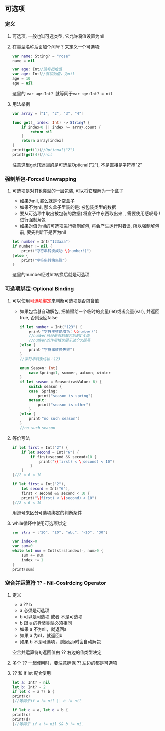 ## 可选项

### 定义

1. 可选项, 一般也叫可选类型, 它允许将值设置为nil

2. 在类型名称后面加个问号 ? 来定义一个可选项:

   ```swift
   var name: String? = "rose"
   name = nil
   ```

   ```swift
   var age: Int//没有初始值
   var age: Int?//有初始值，为nil
   age = 10
   age = nil
   ```

   这里的 `var age:Int? `就等同于`var age:Int? = nil`

3. 用法举例

   ```swift
   var array = ["1", "2", "3", "4"]
   
   func get(_ index: Int) -> String? {
       if index<0 || index >= array.count {
           return nil
       }
       return array[index]
   }
   print(get(1))//Optional("2")
   print(get(4))//nil
   ```

   注意这里get(1)返回的是可选型Optional("2"), 不是直接是字符串"2"

### 强制解包-Forced Unwrapping

1. 可选项是对其他类型的一层包装, 可以将它理解为一个盒子

   - 如果为nil, 那么就是个空盒子
   - 如果不为nil, 那么盒子里装的是: 被包装类型的数据
   - 要从可选项中取出被包装的数据( 将盒子中东西取出来 ), 需要使用感叹号 ! 进行强制解包
   - 如果对值为nil的可选项进行强制解包, 将会产生运行时错误, 所以强制解包前, 要先判断下是否为nil

   ```swift
   let number = Int("123aaa")
   if number != nil {
       print("字符串转换成功 \(number!)")
   }else {
       print("字符串转换失败")
   }
   
   ```

   这里的number经过Int转换后就是可选项

### 可选项绑定-Optional Binding

1. 可以使用<font color=red>可选项绑定</font>来判断可选项是否包含值

   - 如果包含就自动解包, 把值赋给一个临时的变量(let)或者变量(var), 并返回true, 否则返回false

     ```swift
     if let number = Int("123") {
         print("字符串转换成功：\(number)")
         //number已经是强制解包后的Int值
         //number的作用域仅限于这个大括号
     }else {
         print("字符串转换失败")
     }
     //字符串转换成功：123
     ```

     ```swift
     enum Season: Int{
         case Spring=1, summer, autumn, winter
     }
     if let season = Season(rawValue: 6) {
         switch season {
         case .Spring:
             print("season is spring")
         default:
             print("season is other")
         }
     }else {
         print("no such season")
     }
     //no such season
     ```

2. 等价写法

   ```swift
   if let first = Int("2") {
       if let second = Int("6") {
           if first<second && second<10 {
               print("\(first) < \(second) < 10")
           }
       }
   }//2 < 6 < 10
   ```

   ```swift
   if let first = Int("2"),
       let second = Int("6"),
       first < second && second < 10 {
       print("\(first) < \(second) < 10")
   }//2 < 6 < 10
   ```

   用逗号来区分可选项绑定的判断条件
   
3. while循环中使用可选项绑定

   ```swift
   var strs = ["10", "20", "abc", "-20", "30"]
   
   var index=0
   var sum=0
   while let num = Int(strs[index]), num>0 {
       sum += num
       index += 1
   }
   print(sum)
   ```

### 空合并运算符  ?? - Nil-Coslrdcing Operator

1. 定义

   - a ?? b 
   - a 必须是可选项
   - b 可以是可选项 或者 不是可选项
   - b 跟 a 的存储类型必须相同
   - 如果 a 不为nil，就返回a
   - 如果 a 为nil，就返回b
   - 如果 b 不是可选项，则返回a时会自动解包

   空合并运算符的返回值由  ?? 右边的值类型决定

2. 多个  ?? 一起使用时，要注意确保 ?? 左边的都是可选项

3. ?? 和 if let 配合使用

   ```swift
   let a: Int? = nil
   let b: Int? = 2
   if let c = a ?? b {
   print(c)
   }//等同于if a != nil || b != nil
   ```

   ```swift
   if let c = a, let d = b {
   print(c)
   print(d)
   }//等同于 if a != nil && b != nil
   ```

   